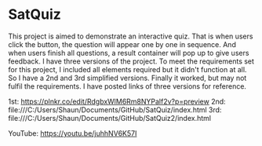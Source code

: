 # SatQuiz

This project is aimed to demonstrate an interactive quiz. That is when users click the button, the question will appear one by one in sequence. And when users finish all questions, a result container will pop up to give users feedback. I have three versions of the project. To meet the requirements set for this project, I included all elements required but it didn't function at all. So I have a 2nd and 3rd simplified versions. Finally it worked, but may not fulfil the requirements. I have posted links of three versions for reference.  

1st: https://plnkr.co/edit/RdgbxWlM6Rm8NYPalf2v?p=preview
2nd: file:///C:/Users/Shaun/Documents/GitHub/SatQuiz/index.html
3rd: file:///C:/Users/Shaun/Documents/GitHub/SatQuiz2/index.html

YouTube: https://youtu.be/juhhNV6K57I
